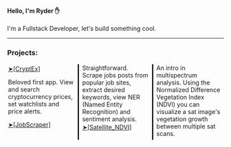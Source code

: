 <main>
 <h4>Hello, I'm Ryder ✋</h4>
 <p>I'm a Fullstack Developer, let's build something cool.</p>
 <hr>
 <h3>Projects:</h3>
<div style="column-count:3;column-rule: solid;">
 
<div style="margin:2px;">
  <a href="https://rydev.io/cryptex-project/index.html">➤[CryptEx]</a>
 <br>
 <p>Beloved first app. View and search cryptocurrency prices, set watchlists and price alerts.</p>
</div>
<div style="margin:2px;">
   <a href="https://github.com/RydCri/JobScraper">➤[JobScraper]</a>
 <br>
 <p>Straightforward. Scrape jobs posts from popular job sites, extract desired keywords, view NER (Named Entity Recognition) and sentiment analysis.</p>

</div>
<div style="margin:2px;">
   <a href="https://github.com/RydCri/Satellite_NDVI">➤[Satellite_NDVI]</a>
 <br>
 <p>An intro in multispectrum analysis. Using the Normalized Difference Vegetation Index (NDVI) you can visualize a sat image's vegetation growth between multiple sat scans.</p>
</div>
</div>
</main>
